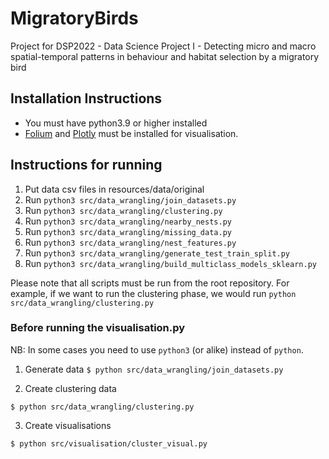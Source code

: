 # MigratoryBirds
Project for DSP2022 - Data Science Project I - Detecting micro and macro spatial-temporal patterns in behaviour and habitat selection by a migratory bird

## Installation Instructions

* You must have python3.9 or higher installed
* [Folium](https://python-visualization.github.io/folium/installing.html) and [Plotly](https://plotly.com/python/getting-started/) must be installed for visualisation.


## Instructions for running

1. Put data csv files in resources/data/original
1. Run `python3 src/data_wrangling/join_datasets.py`
1. Run `python3 src/data_wrangling/clustering.py`
1. Run `python3 src/data_wrangling/nearby_nests.py`
1. Run `python3 src/data_wrangling/missing_data.py`
1. Run `python3 src/data_wrangling/nest_features.py`
1. Run `python3 src/data_wrangling/generate_test_train_split.py`
1. Run `python3 src/data_wrangling/build_multiclass_models_sklearn.py`

Please note that all scripts must be run from the root repository. For example, if we want to run the clustering phase, we would run `python src/data_wrangling/clustering.py`

### Before running the visualisation.py

NB: In some cases you need to use `python3` (or alike) instead of `python`.

1. Generate data
`$ python src/data_wrangling/join_datasets.py`

2. Create clustering data

`$ python src/data_wrangling/clustering.py`

3. Create visualisations

`$ python src/visualisation/cluster_visual.py`
